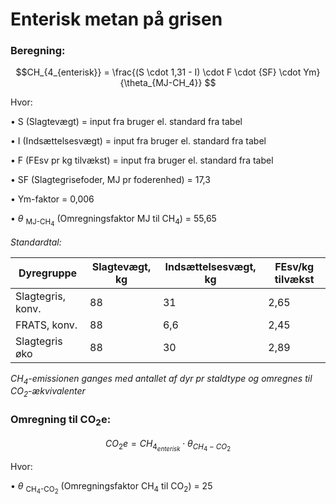 # **Enterisk metan på grisen**

### **Beregning:**

$$CH_{4_{enterisk}} = \frac{(S \cdot 1,31 - I) \cdot F \cdot {SF} \cdot Ym}{\theta_{MJ-CH_4}} $$

Hvor: 

•	S (Slagtevægt) = input fra bruger el. standard fra tabel

•	I (Indsættelsesvægt) = input fra bruger el. standard fra tabel

•	F (FEsv pr kg tilvækst) = input fra bruger el. standard fra tabel

•	SF (Slagtegrisefoder, MJ pr foderenhed) = 17,3 

•	Ym-faktor = 0,006

•	$\theta$ <sub>MJ-CH<sub>4</sub></sub> (Omregningsfaktor MJ til CH<sub>4</sub>) = 55,65

*Standardtal:*

| Dyregruppe | Slagtevægt, kg | Indsættelsesvægt, kg | FEsv/kg tilvækst |
|---|---|---|---|
|Slagtegris, konv.|88|31|2,65|
|FRATS, konv.|88|6,6|2,45|
|Slagtegris øko|88|30|2,89|

*CH<sub>4</sub>-emissionen ganges med antallet af dyr pr staldtype og omregnes til CO<sub>2</sub>-ækvivalenter*
### **Omregning til CO<sub>2</sub>e:**

$$CO_2e = CH_{4_{enterisk}} \cdot \theta_{CH_4-CO_2} $$

Hvor: 

•	$\theta$ <sub>CH<sub>4</sub>-CO<sub>2</sub></sub> (Omregningsfaktor CH<sub>4</sub> til CO<sub>2</sub>) = 25